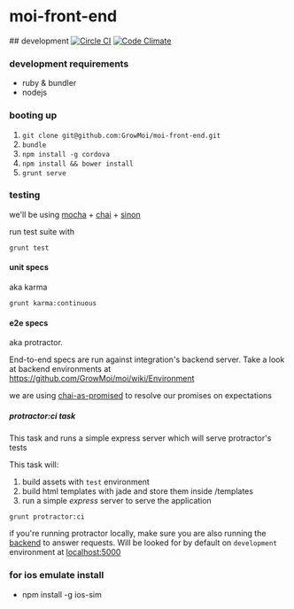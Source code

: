 # moi-front-end

## development
[![Circle CI](https://circleci.com/gh/GrowMoi/moi-front-end.svg?style=svg)](https://circleci.com/gh/GrowMoi/moi-front-end)
[![Code Climate](https://codeclimate.com/github/GrowMoi/moi-front-end/badges/gpa.svg)](https://codeclimate.com/github/GrowMoi/moi-front-end)

### development requirements

- ruby & bundler
- nodejs

### booting up

1. `git clone git@github.com:GrowMoi/moi-front-end.git`
2. `bundle`
3. `npm install -g cordova`
4. `npm install && bower install`
5. `grunt serve`

### testing

we'll be using [mocha](http://mochajs.org/) + [chai](http://chaijs.com/) + [sinon](sinonjs.org)

run test suite with

```
grunt test
```

#### unit specs

aka karma

```
grunt karma:continuous
```

#### e2e specs

aka protractor.

End-to-end specs are run against integration's backend server. Take a look at backend environments at https://github.com/GrowMoi/moi/wiki/Environment

we are using [chai-as-promised](http://chaijs.com/plugins/chai-as-promised) to resolve our promises on expectations

##### protractor:ci task

This task  and runs a simple express server which will serve protractor's tests

This task will:

1. build assets with `test` environment
2. build html templates with jade and store them inside /templates
3. run a simple _express_ server to serve the application

```
grunt protractor:ci
```

if you're running protractor locally, make sure you are also running the [backend](github.com/GrowMoi/moi) to answer requests. Will be looked for by default on `development` environment at [localhost:5000](https://github.com/GrowMoi/moi-front-end/blob/master/Gruntfile.js#L46)

### for ios emulate install

- npm install -g ios-sim
